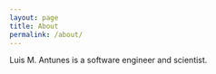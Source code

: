 ```yaml
---
layout: page
title: About
permalink: /about/
---
```


Luis M. Antunes is a software engineer and scientist. 
